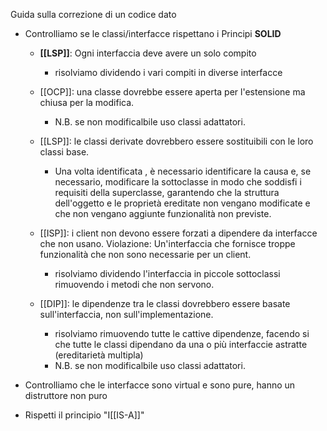 Guida sulla correzione di un codice dato 

 - Controlliamo se le classi/interfacce rispettano i Principi **SOLID**
	- **[[LSP]]**: Ogni interfaccia deve avere un solo compito
		-  risolviamo dividendo i vari compiti in diverse interfacce
		
	- [[OCP]]:  una classe dovrebbe essere aperta per l'estensione ma chiusa per la modifica.
		- N.B. se non modificalbile uso classi adattatori.
	
	- [[LSP]]:  le classi derivate dovrebbero essere sostituibili con le loro classi base.
		- Una volta identificata , è necessario identificare la causa e, se necessario, modificare la sottoclasse in modo che soddisfi i requisiti della superclasse, garantendo che la struttura dell'oggetto e le proprietà ereditate non vengano modificate e che non vengano aggiunte funzionalità non previste.
		
	- [[ISP]]: i client non devono essere forzati a dipendere da interfacce che non usano. Violazione: Un'interfaccia che fornisce troppe funzionalità che non sono necessarie per un client.
		- risolviamo dividendo l'interfaccia in piccole sottoclassi rimuovendo i metodi che non servono.
		
	- [[DIP]]: le dipendenze tra le classi dovrebbero essere basate sull'interfaccia, non sull'implementazione.
		- risolviamo rimuovendo tutte le cattive dipendenze, facendo si che tutte le classi dipendano da una o più interfaccie astratte (ereditarietà multipla)
		- N.B. se non modificalbile uso classi adattatori.
		
 - Controlliamo che le interfacce sono virtual e sono pure, hanno un distruttore non puro

 - Rispetti il principio "I[[IS-A]]"
